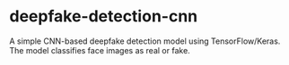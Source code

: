 # deepfake-detection-cnn
A simple CNN-based deepfake detection model using TensorFlow/Keras. The model classifies face images as real or fake.
